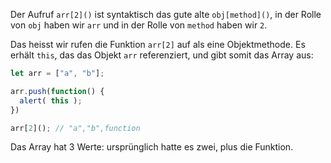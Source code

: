 Der Aufruf `arr[2]()` ist syntaktisch das gute alte `obj[method]()`, in der Rolle von `obj` haben wir `arr` und in der Rolle von `method` haben wir `2`.

Das heisst wir rufen die Funktion `arr[2]` auf als eine Objektmethode. Es erhält `this`, das das Objekt `arr` referenziert, und gibt somit das Array aus:

```js run
let arr = ["a", "b"];

arr.push(function() {
  alert( this );
})

arr[2](); // "a","b",function
```

Das Array hat 3 Werte: ursprünglich hatte es zwei, plus die Funktion.
